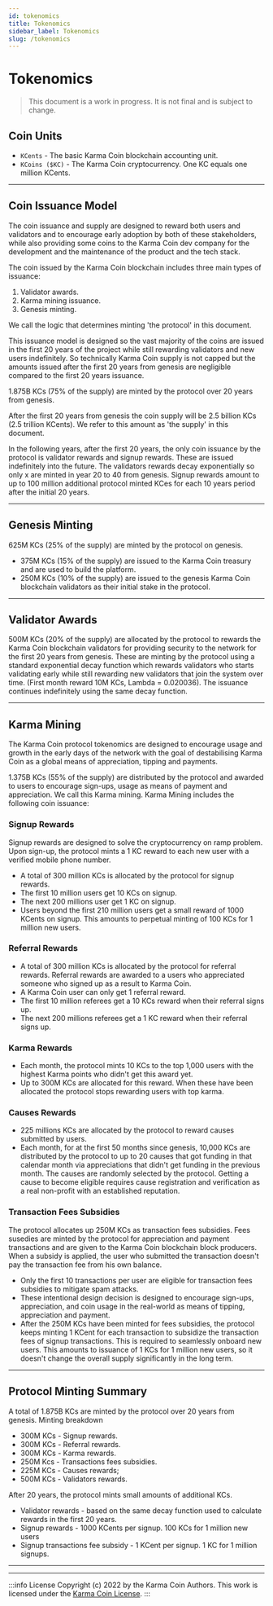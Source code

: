 ```yaml
---
id: tokenomics
title: Tokenomics
sidebar_label: Tokenomics
slug: /tokenomics
---
```


# Tokenomics

> This document is a work in progress. It is not final and is subject to change.

## Coin Units
- `KCents` - The basic Karma Coin blockchain accounting unit.
- `KCoins ($KC)` - The Karma Coin cryptocurrency. One KC equals one million KCents.
---

## Coin Issuance Model
The coin issuance and supply are designed to reward both users and validators and to encourage early adoption by both of these stakeholders, while also providing some coins to the Karma Coin dev company for the development and the maintenance of the product and the tech stack. 

The coin issued by the Karma Coin blockchain includes three main types of issuance:
1. Validator awards.
2. Karma mining issuance.
3. Genesis minting.

We call the logic that determines minting 'the protocol' in this document.

This issuance model is designed so the vast majority of the coins are issued in the first 20 years of the project while still rewarding validators and new users indefinitely. So technically Karma Coin supply is not capped but the amounts issued after the first 20 years from genesis are negligible compared to the first 20 years issuance.

1.875B KCs (75% of the supply) are minted by the protocol over 20 years from genesis.

After the first 20 years from genesis the coin supply will be 2.5 billion KCs (2.5 trillion KCents). We refer to this amount as 'the supply' in this document. 

In the following years, after the first 20 years, the only coin issuance by the protocol is validator rewards and signup rewards. These are issued indefinitely into the future. The validators rewards decay exponentially so only x are minted in year 20 to 40 from genesis. Signup rewards amount to up to 100 million additional protocol minted KCes for each 10 years period after the initial 20 years.

--- 

## Genesis Minting
625M KCs (25% of the supply) are minted by the protocol on genesis.
- 375M KCs (15% of the supply) are issued to the Karma Coin treasury and are used to build the platform.
- 250M KCs (10% of the supply) are issued to the genesis Karma Coin blockchain validators as their initial stake in the protocol.

---

## Validator Awards
500M KCs (20% of the supply) are allocated by the protocol to rewards the Karma Coin blockchain validators for providing security to the network for the first 20 years from genesis. These are minting by the protocol using a standard exponential decay function which rewards validators who starts validating early while still rewarding new validators that join the system over time. (First month reward 10M KCs, Lambda = 0.020036). The issuance continues indefinitely using the same decay function.

---

## Karma Mining
The Karma Coin protocol tokenomics are designed to encourage usage and growth in the early days of the network with the goal of destabilising Karma Coin as a global means of appreciation, tipping and payments. 

1.375B KCs (55% of the supply) are distributed by the protocol and awarded to users to encourage sign-ups, usage as means of payment and appreciation. We call this Karma mining. Karma Mining includes the following coin issuance:

### Signup Rewards
Signup rewards are designed to solve the cryptocurrency on ramp problem. Upon sign-up, the protocol mints a 1 KC reward to each new user with a verified mobile phone number. 
- A total of 300 million KCs is allocated by the protocol for signup rewards.
- The first 10 million users get 10 KCs on signup.
- The next 200 millions user get 1 KC on signup. 
- Users beyond the first 210 million users get a small reward of 1000 KCents on signup. This amounts to perpetual minting of 100 KCs for 1 million new users.

### Referral Rewards
- A total of 300 million KCs is allocated by the protocol for referral rewards. Referral rewards are awarded to a users who appreciated someone who signed up as a result to Karma Coin.
- A Karma Coin user can only get 1 referral reward.
- The first 10 million referees get a 10 KCs reward when their referral signs up.
- The next 200 millions referees get a 1 KC reward when their referral signs up.

### Karma Rewards
- Each month, the protocol mints 10 KCs to the top 1,000 users with the highest Karma points who didn't get this award yet. 
- Up to 300M KCs are allocated for this reward. When these have been allocated the protocol stops rewarding users with top karma.

### Causes Rewards
- 225 millions KCs are allocated by the protocol to reward causes submitted by users.
- Each month, for at the first 50 months since genesis, 10,000 KCs are distributed by the protocol to up to 20 causes that got funding in that calendar month via appreciations that didn't get funding in the previous month. The causes are randomly selected by the protocol. Getting a cause to become eligible requires cause registration and verification as a real non-profit with an established reputation.

### Transaction Fees Subsidies
The protocol allocates up 250M KCs as transaction fees subsidies. Fees susedies are minted by the protocol for appreciation and payment transactions and are given to the Karma Coin blockchain block producers. When a subsidy is applied, the user who submitted the transaction doesn't pay the transaction fee from his own balance.
- Only the first 10 transactions per user are eligible for transaction fees subsidies to mitigate spam attacks.
- These intentional design decision is designed to encourage sign-ups, appreciation, and coin usage in the real-world as means of tipping, appreciation and payment. 
- After the 250M KCs have been minted for fees subsidies, the protocol keeps minting 1 KCent for each transaction to subsidize the transaction fees of signup transactions. This is required to seamlessly onboard new users. This amounts to issuance of 1 KCs for 1 million new users, so it doesn't change the overall supply significantly in the long term.
---

## Protocol Minting Summary
A total of 1.875B KCs are minted by the protocol over 20 years from genesis. Minting breakdown
- 300M KCs - Signup rewards.
- 300M KCs - Referral rewards.
- 300M KCs - Karma rewards.
- 250M Kcs - Transactions fees subsidies.
- 225M KCs - Causes rewards;
- 500M KCs - Validators rewards.

After 20 years, the protocol mints small amounts of additional KCs. 
- Validator rewards - based on the same decay function used to calculate rewards in the first 20 years.
- Signup rewards - 1000 KCents per signup. 100 KCs for 1 million new users
- Signup transactions fee subsidy - 1 KCent per signup. 1 KC for 1 million signups.

----

---
:::info License
Copyright (c) 2022 by the Karma Coin Authors. This work is licensed under the [Karma Coin License](/docs/license).
:::